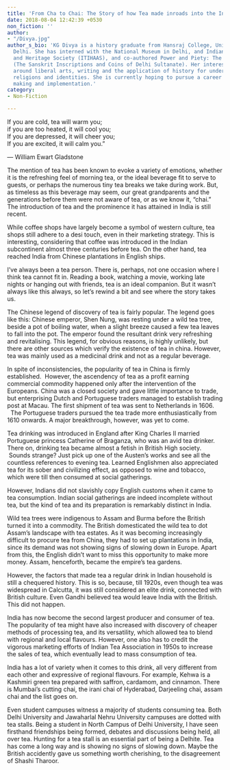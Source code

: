 ```yaml
---
title: 'From Cha to Chai: The Story of how Tea made inroads into the Indian Household'
date: 2018-08-04 12:42:39 +0530
non_fiction: ''
author:
- "/Divya.jpg"
author_s_bio: 'KG Divya is a history graduate from Hansraj College, University of
  Delhi. She has interned with the National Museum in Delhi, and Indian Traditions
  and Heritage Society (ITIHAAS), and co-authored Power and Piety: The Unheard Voices
  (The Sanskrit Inscriptions and Coins of Delhi Sultanate). Her interests revolve
  around liberal arts, writing and the application of history for understanding cultures,
  religions and identities. She is currently hoping to pursue a career in public policy
  making and implementation.'
category:
- Non-Fiction

---
```

If you are cold, tea will warm you;  
if you are too heated, it will cool you;  
If you are depressed, it will cheer you;  
If you are excited, it will calm you.”

― William Ewart Gladstone

The mention of tea has been known to evoke a variety of emotions, whether it is the refreshing feel of morning tea, or the ideal beverage fit to serve to guests, or perhaps the numerous tiny tea breaks we take during work. But, as timeless as this beverage may seem, our great grandparents and the generations before them were not aware of tea, or as we know it, “chai.” The introduction of tea and the prominence it has attained in India is still recent. 

While coffee shops have largely become a symbol of western culture, tea shops still adhere to a desi touch, even in their marketing strategy. This is interesting, considering that coffee was introduced in the Indian subcontinent almost three centuries before tea. On the other hand, tea reached India from Chinese plantations in English ships.

I’ve always been a tea person. There is, perhaps, not one occasion where I think tea cannot fit in. Reading a book, watching a movie, working late nights or hanging out with friends, tea is an ideal companion. But it wasn’t always like this always, so let’s rewind a bit and see where the story takes us.

The Chinese legend of discovery of tea is fairly popular. The legend goes like this: Chinese emperor, Shen Nung, was resting under a wild tea tree, beside a pot of boiling water, when a slight breeze caused a few tea leaves to fall into the pot. The emperor found the resultant drink very refreshing and revitalising. This legend, for obvious reasons, is highly unlikely, but there are other sources which verify the existence of tea in china. However, tea was mainly used as a medicinal drink and not as a regular beverage. 

In spite of inconsistencies, the popularity of tea in China is firmly established.  However, the ascendency of tea as a profit earning commercial commodity happened only after the intervention of the Europeans. China was a closed society and gave little importance to trade, but enterprising Dutch and Portuguese traders managed to establish trading post at Macau. The first shipment of tea was sent to Netherlands in 1606.   The Portuguese traders pursued the tea trade more enthusiastically from 1610 onwards. A major breakthrough, however, was yet to come. 

Tea drinking was introduced in England after King Charles II married Portuguese princess Catherine of Braganza, who was an avid tea drinker. There on, drinking tea became almost a fetish in British High society.  Sounds strange? Just pick up one of the Austen’s works and see all the countless references to evening tea. Learned Englishmen also appreciated tea for its sober and civilizing effect, as opposed to wine and tobacco, which were till then consumed at social gatherings.

However, Indians did not slavishly copy English customs when it came to tea consumption. Indian social gatherings are indeed incomplete without tea, but the kind of tea and its preparation is remarkably distinct in India. 

Wild tea trees were indigenous to Assam and Burma before the British turned it into a commodity. The British domesticated the wild tea to dot Assam’s landscape with tea estates. As it was becoming increasingly difficult to procure tea from China, they had to set up plantations in India, since its demand was not showing signs of slowing down in Europe. Apart from this, the English didn’t want to miss this opportunity to make more money. Assam, henceforth, became the empire’s tea gardens. 

However, the factors that made tea a regular drink in Indian household is still a chequered history. This is so, because, till 1920s, even though tea was widespread in Calcutta, it was still considered an elite drink, connected with British culture. Even Gandhi believed tea would leave India with the British. This did not happen.

India has now become the second largest producer and consumer of tea. The popularity of tea might have also increased with discovery of cheaper methods of processing tea, and its versatility, which allowed tea to blend with regional and local flavours. However, one also has to credit the vigorous marketing efforts of Indian Tea Association in 1950s to increase the sales of tea, which eventually lead to mass consumption of tea. 

India has a lot of variety when it comes to this drink, all very different from each other and expressive of regional flavours. For example, Kehwa is a Kashmiri green tea prepared with saffron, cardamom, and cinnamon. There is Mumbai’s cutting chai, the irani chai of Hyderabad, Darjeeling chai, assam chai and the list goes on. 

Even student campuses witness a majority of students consuming tea. Both Delhi University and Jawaharlal Nehru University campuses are dotted with tea stalls. Being a student in North Campus of Delhi University, I have seen firsthand friendships being formed, debates and discussions being held, all over tea. Hunting for a tea stall is an essential part of being a Delhite. Tea has come a long way and is showing no signs of slowing down. Maybe the British accidently gave us something worth cherishing, to the disagreement of Shashi Tharoor.
